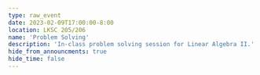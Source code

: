 ```yaml
---
type: raw_event
date: 2023-02-09T17:00:00-8:00
location: LKSC 205/206
name: 'Problem Solving'
description: 'In-class problem solving session for Linear Algebra II.'
hide_from_announcments: true
hide_time: false
---
```

